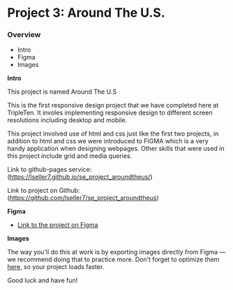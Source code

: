 # Project 3: Around The U.S.

### Overview

- Intro
- Figma
- Images

**Intro**

This project is named Around The U.S

This is the first responsive design project that we have completed here at TripleTen. It involes implementing responsive design to different screen resolutions including desktop and mobile.

This project involved use of html and css just like the first two projects, in addition to html and css we were introduced to FIGMA which is a very handy application when designing webpages. Other skills that were used in this project include grid and media queries.

Link to github-pages service: (https://lseller7.github.io/se_project_aroundtheus/)

Link to project on Github: (https://github.com/lseller7/se_project_aroundtheus)

**Figma**

- [Link to the project on Figma](https://www.figma.com/file/ii4xxsJ0ghevUOcssTlHZv/Sprint-3%3A-Around-the-US?node-id=0%3A1)

**Images**

The way you'll do this at work is by exporting images directly from Figma — we recommend doing that to practice more. Don't forget to optimize them [here](https://tinypng.com/), so your project loads faster.

Good luck and have fun!
